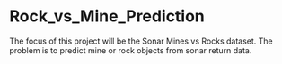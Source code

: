 # Rock_vs_Mine_Prediction
The focus of this project will be the Sonar Mines vs Rocks dataset. The problem is to predict mine or rock objects from sonar return data. 
